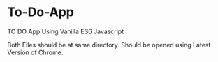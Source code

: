 # To-Do-App
TO DO App Using Vanilla ES6 Javascript


Both Files should be at same directory.
Should be opened using Latest Version of Chrome.
